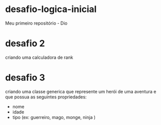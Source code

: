 # desafio-logica-inicial
Meu primeiro repositório - Dio

# desafio 2 
criando uma calculadora de rank

# desafio 3 
criando uma classe generica que represente um herói de uma aventura e que possua as seguintes propriedades:
- nome
- idade
- tipo (ex: guerreiro, mago, monge, ninja )
